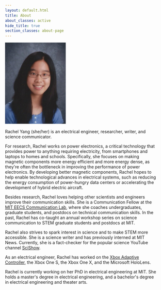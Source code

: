 ```yaml
---
layout: default.html
title: About
about_classes: active
hide_title: true
section_classes: about-page
---
```


<img src="/assets/images/about_me/headshot.jpg" width="200" class="left" alt="headshot">

Rachel Yang (she/her) is an electrical engineer, researcher, writer, and science communicator. 

For research, Rachel works on power electronics, a critical technology that provides power to anything requiring electricity, from smartphones and laptops to homes and schools. Specifically, she focuses on making magnetic components more energy efficient and more energy dense, as they're often the bottleneck in improving the performance of power electronics. By developing better magnetic components, Rachel hopes to help enable technological advances in electrical systems, such as reducing the energy consumption of power-hungry data centers or accelerating the development of hybrid electric aircraft.

<!-- reducing energy consumption in the semiconductor manufacturing process or accelerating the charging rate of wireless chargers. -->

<!-- power-hungry data centers or making hybrid electric aircraft possible.  -->

<!-- For research, Rachel works on power electronics, a technology that helps anything requiring electricity get the type of power it needs, from smartphones and laptops to homes and schools. Specifically, she focuses on improving the energy efficiency and energy density of a class of components used in power electronics called magnetic components. Right now, magnetic components are often the most energy inefficient and largest parts in power electronics, hindering the capabilities of many technologies, such as electric vehicles or data centers. Improving these components could, for example, extend the battery life in EVs for longer driving range or reduce the electricity usage of data centers for a smaller carbon footprint. Because of this, Rachel aims to make magnetic components more energy efficient and smaller. -->

 <!-- Often, the type of power that's needed is not the type of power that's available, so these components help convert power between different types by using magnetic energy. -->
 
Besides research, Rachel loves helping other scientists and engineers improve their communication skills. She is a Communication Fellow at the [MIT EECS Communication Lab](https://mitcommlab.mit.edu/eecs/), where she coaches undergraduates, graduate students, and postdocs on technical communication skills. In the past, Rachel has co-taught an annual workshop series on science communication to STEM graduate students and postdocs at MIT. 

Rachel also strives to spark interest in science and to make STEM more accessible. She is a science writer and has previously interned at MIT News. Currently, she is a fact-checker for the popular science YouTube channel [SciShow](https://www.youtube.com/scishow). 

As an electrical engineer, Rachel has worked on the [Xbox Adaptive Controller](https://www.microsoft.com/en-us/garage/wall-of-fame/xbox-adaptive-controller/), the Xbox One S, the Xbox One X, and the Microsoft HoloLens.

Rachel is currently working on her PhD in electrical engineering at MIT. She holds a master's degree in electrical engineering, and a bachelor's degree in electrical engineering and theater arts.
